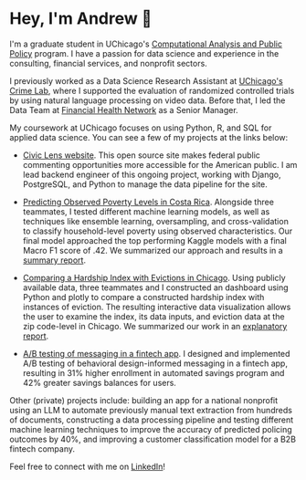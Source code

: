 # Hey, I'm Andrew 👋

I'm a graduate student in UChicago's [Computational Analysis and Public Policy](https://harris.uchicago.edu/academics/degrees/ms-computational-analysis-public-policy-mscapp) program. I have a passion for data science and experience in the consulting, financial services, and nonprofit sectors. 

I previously worked as a Data Science Research Assistant at [UChicago's Crime Lab](https://urbanlabs.uchicago.edu/labs/crime), where I supported the evaluation of randomized controlled trials by using natural language processing on video data. Before that, I led the Data Team at [Financial Health Network](https://finhealthnetwork.org/team/andrew-dunn/) as a Senior Manager. 

My coursework at UChicago focuses on using Python, R, and SQL for applied data science. You can see a few of my projects at the links below:

* [Civic Lens website](https://civic-lens.org/). This open source site makes federal public commenting opportunities more accessible for the American public. I am lead backend engineer of this ongoing project, working with Django, PostgreSQL, and Python to manage the data pipeline for the site.

* [Predicting Observed Poverty Levels in Costa Rica](https://github.com/andrewjtdunn/Costa-Rican-Household-Poverty-Level-Prediction). Alongside three teammates, I tested different machine learning models, as well as techniques like ensemble learning, oversampling, and cross-validation to classify household-level poverty using observed characteristics. Our final model approached the top performing Kaggle models with a final Macro F1 score of .42. We summarized our approach and results in a [summary report](https://github.com/andrewjtdunn/Costa-Rican-Household-Poverty-Level-Prediction/blob/main/Summary%20Report.pdf).

* [Comparing a Hardship Index with Evictions in Chicago](https://github.com/uchicago-capp122-winter23/30122-project-apwhy). Using publicly available data, three teammates and I constructed an dashboard using Python and plotly to compare a constructed hardship index with instances of eviction. The resulting interactive data visualization allows the user to examine the index, its data inputs, and eviction data at the zip code-level in Chicago. We summarized our work in an [explanatory report](https://github.com/uchicago-capp122-winter23/30122-project-apwhy/blob/main/proj-paper.pdf).

* [A/B testing of messaging in a fintech app](https://finhealthnetwork.org/research/financial-health-solutions-increasing-savings-with-a-choice-at-onboarding/). I designed and implemented A/B testing of behavioral design-informed messaging in a fintech app, resulting in 31% higher enrollment in automated savings program and 42% greater savings balances for users. 

Other (private) projects include: building an app for a national nonprofit using an LLM to automate previously manual text extraction from hundreds of documents, constructing a data processing pipeline and testing different machine learning techniques to improve the accuracy of predicted policing outcomes by 40%, and improving a customer classification model for a B2B fintech company.

Feel free to connect with me on [LinkedIn](https://www.linkedin.com/in/andrewjtdunn/)!
